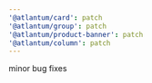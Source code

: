 ```yaml
---
'@atlantum/card': patch
'@atlantum/group': patch
'@atlantum/product-banner': patch
'@atlantum/column': patch
---
```


minor bug fixes
